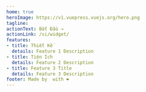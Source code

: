 ```yaml
---
home: true
heroImage: https://v1.vuepress.vuejs.org/hero.png
tagline:
actionText: Bắt Đầu →
actionLink: /vi/widget/
features:
- title: Thiết Kế
  details: Feature 1 Description
- title: Tiện Ích
  details: Feature 2 Description
- title: Feature 3 Title
  details: Feature 3 Description
footer: Made by  with ❤️
---
```

